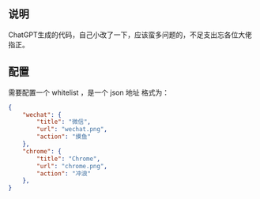 ## 说明
ChatGPT生成的代码，自己小改了一下，应该蛮多问题的，不足支出忘各位大佬指正。

## 配置
需要配置一个 whitelist ，是一个 json 地址 格式为：

```json
{
    "wechat": {
        "title": "微信",
        "url": "wechat.png",
        "action": "摸鱼"
    },
    "chrome": {
        "title": "Chrome",
        "url": "chrome.png",
        "action": "冲浪"
    },
}
```
